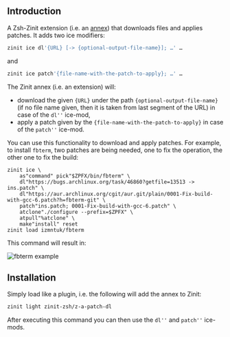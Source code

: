 ## Introduction

A Zsh-Zinit extension (i.e. an
[annex](https://zdharma-continuum.github.io/zinit/wiki/Annexes/)) that downloads files and
applies patches. It adds two ice modifiers:

```zsh
zinit ice dl'{URL} [-> {optional-output-file-name}]; …' …
```

and

```zsh
zinit ice patch'{file-name-with-the-patch-to-apply}; …' …
```

The Zinit annex (i.e. an extension) will:

- download the given `{URL}` under the path `{optional-output-file-name}` (if no
  file name given, then it is taken from last segment of the URL) in case of the
  `dl''` ice-mod,
- apply a patch given by the `{file-name-with-the-patch-to-apply}` in case of
  the `patch''` ice-mod.

You can use this functionality to download and apply patches. For example, to
install `fbterm`, two patches are being needed, one to fix the operation, the
other one to fix the build:

```zsn
zinit ice \
    as"command" pick"$ZPFX/bin/fbterm" \
    dl"https://bugs.archlinux.org/task/46860?getfile=13513 -> ins.patch" \
    dl"https://aur.archlinux.org/cgit/aur.git/plain/0001-Fix-build-with-gcc-6.patch?h=fbterm-git" \
    patch"ins.patch; 0001-Fix-build-with-gcc-6.patch" \
    atclone"./configure --prefix=$ZPFX" \
    atpull"%atclone" \
    make"install" reset
zinit load izmntuk/fbterm
```

This command will result in:

![fbterm
example](https://raw.githubusercontent.com/zinit-zsh/z-a-patch-dl/master/images/fbterm-ex.png)

## Installation

Simply load like a plugin, i.e. the following will add the annex to Zinit:

```zsh
zinit light zinit-zsh/z-a-patch-dl
```

After executing this command you can then use the `dl''` and `patch''` ice-mods.

<!-- vim:set ft=markdown tw=80 et sw=4 sts=4: -->
